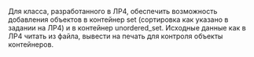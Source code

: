 Для класса, разработанного в ЛР4, обеспечить возможность добавления объектов в
контейнер set (сортировка как указано в задании на ЛР4) и в контейнер unordered_set.
Исходные данные как в ЛР4 читать из файла, вывести на печать для контроля объекты
контейнеров.
